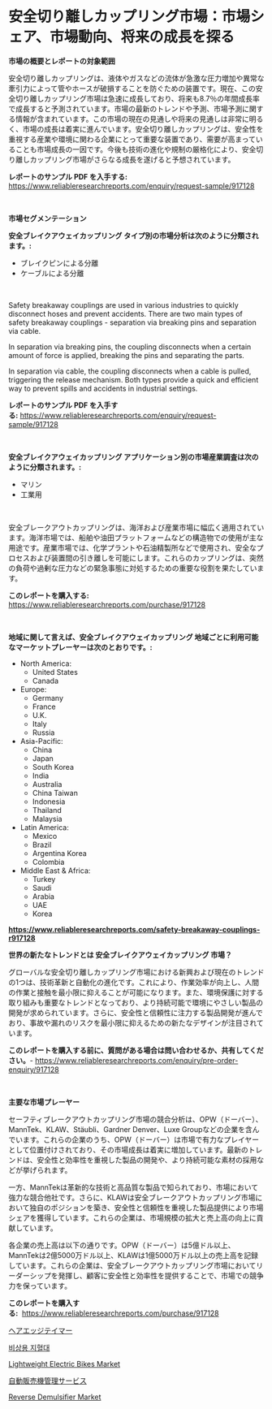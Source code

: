 <p><h1>安全切り離しカップリング市場：市場シェア、市場動向、将来の成長を探る</h1></p><p><strong>市場の概要とレポートの対象範囲</strong></p>
<p><p>安全切り離しカップリングは、液体やガスなどの流体が急激な圧力増加や異常な牽引力によって管やホースが破損することを防ぐための装置です。現在、この安全切り離しカップリング市場は急速に成長しており、将来も8.7％の年間成長率で成長すると予測されています。市場の最新のトレンドや予測、市場予測に関する情報が含まれています。この市場の現在の見通しや将来の見通しは非常に明るく、市場の成長は着実に進んでいます。安全切り離しカップリングは、安全性を重視する産業や環境に関わる企業にとって重要な装置であり、需要が高まっていることも市場成長の一因です。今後も技術の進化や規制の厳格化により、安全切り離しカップリング市場がさらなる成長を遂げると予想されています。</p></p>
<p><strong>レポートのサンプル PDF を入手する:</strong> <a href="https://www.reliableresearchreports.com/enquiry/request-sample/917128">https://www.reliableresearchreports.com/enquiry/request-sample/917128</a></p>
<p>&nbsp;</p>
<p><strong>市場セグメンテーション</strong></p>
<p><strong>安全ブレイクアウェイカップリング タイプ別の市場分析は次のように分類されます。:</strong></p>
<p><ul><li>ブレイクピンによる分離</li><li>ケーブルによる分離</li></ul></p>
<p>&nbsp;</p>
<p><p>Safety breakaway couplings are used in various industries to quickly disconnect hoses and prevent accidents. There are two main types of safety breakaway couplings - separation via breaking pins and separation via cable. </p><p>In separation via breaking pins, the coupling disconnects when a certain amount of force is applied, breaking the pins and separating the parts. </p><p>In separation via cable, the coupling disconnects when a cable is pulled, triggering the release mechanism. Both types provide a quick and efficient way to prevent spills and accidents in industrial settings.</p></p>
<p><strong>レポートのサンプル PDF を入手する:</strong>&nbsp;<a href="https://www.reliableresearchreports.com/enquiry/request-sample/917128">https://www.reliableresearchreports.com/enquiry/request-sample/917128</a></p>
<p>&nbsp;</p>
<p><strong> 安全ブレイクアウェイカップリング アプリケーション別の市場産業調査は次のように分類されます。:</strong></p>
<p><ul><li>マリン</li><li>工業用</li></ul></p>
<p>&nbsp;</p>
<p><p>安全ブレークアウトカップリングは、海洋および産業市場に幅広く適用されています。海洋市場では、船舶や油田プラットフォームなどの構造物での使用が主な用途です。産業市場では、化学プラントや石油精製所などで使用され、安全なプロセスおよび装置間の引き離しを可能にします。これらのカップリングは、突然の負荷や過剰な圧力などの緊急事態に対処するための重要な役割を果たしています。</p></p>
<p><strong>このレポートを購入する:</strong>&nbsp; <a href="https://www.reliableresearchreports.com/purchase/917128">https://www.reliableresearchreports.com/purchase/917128</a></p>
<p>&nbsp;</p>
<p><strong>地域に関して言えば、安全ブレイクアウェイカップリング 地域ごとに利用可能なマーケットプレーヤーは次のとおりです。:</strong></p>
<p><ul>
    <li>
        North America:
        <ul>
            <li>United States</li>
            <li>Canada</li>
        </ul>
    </li>
    <li>
        Europe:
        <ul>
            <li>Germany</li>
            <li>France</li>
            <li>U.K.</li>
            <li>Italy</li>
            <li>Russia</li>
        </ul>
    </li>
    <li>
        Asia-Pacific:
        <ul>
            <li>China</li>
            <li>Japan</li>
            <li>South Korea</li>
            <li>India</li>
            <li>Australia</li>
            <li>China Taiwan</li>
            <li>Indonesia</li>
            <li>Thailand</li>
            <li>Malaysia</li>
        </ul>
    </li>
    <li>
        Latin America:
        <ul>
            <li>Mexico</li>
            <li>Brazil</li>
            <li>Argentina Korea</li>
            <li>Colombia</li>
        </ul>
    </li>
    <li>
        Middle East & Africa:
        <ul>
            <li>Turkey</li>
            <li>Saudi</li>
            <li>Arabia</li>
            <li>UAE</li>
            <li>Korea</li>
        </ul>
    </li>
    </ul></p>
<p><strong><a href="https://www.reliableresearchreports.com/safety-breakaway-couplings-r917128">https://www.reliableresearchreports.com/safety-breakaway-couplings-r917128</a></strong>&nbsp;</p>
<p><strong>世界の新たなトレンドとは 安全ブレイクアウェイカップリング 市場？</strong></p>
<p><p>グローバルな安全切り離しカップリング市場における新興および現在のトレンドの1つは、技術革新と自動化の進化です。これにより、作業効率が向上し、人間の作業と接触を最小限に抑えることが可能になります。また、環境保護に対する取り組みも重要なトレンドとなっており、より持続可能で環境にやさしい製品の開発が求められています。さらに、安全性と信頼性に注力する製品開発が進んでおり、事故や漏れのリスクを最小限に抑えるための新たなデザインが注目されています。</p></p>
<p><strong>このレポートを購入する前に、質問がある場合は問い合わせるか、共有してください。</strong>- <a href="https://www.reliableresearchreports.com/enquiry/pre-order-enquiry/917128">https://www.reliableresearchreports.com/enquiry/pre-order-enquiry/917128</a></p>
<p>&nbsp;</p>
<p><strong>主要な市場プレーヤー</strong></p>
<p><p>セーフティブレークアウトカップリング市場の競合分析は、OPW（ドーバー）、MannTek、KLAW、Stäubli、Gardner Denver、Luxe Groupなどの企業を含んでいます。これらの企業のうち、OPW（ドーバー）は市場で有力なプレイヤーとして位置付けされており、その市場成長は着実に増加しています。最新のトレンドは、安全性と効率性を重視した製品の開発や、より持続可能な素材の採用などが挙げられます。</p><p>一方、MannTekは革新的な技術と高品質な製品で知られており、市場において強力な競合他社です。さらに、KLAWは安全ブレークアウトカップリング市場において独自のポジションを築き、安全性と信頼性を重視した製品提供により市場シェアを獲得しています。これらの企業は、市場規模の拡大と売上高の向上に貢献しています。</p><p>各企業の売上高は以下の通りです。OPW（ドーバー）は5億ドル以上、MannTekは2億5000万ドル以上、KLAWは1億5000万ドル以上の売上高を記録しています。これらの企業は、安全ブレークアウトカップリング市場においてリーダーシップを発揮し、顧客に安全性と効率性を提供することで、市場での競争力を保っています。</p></p>
<p><strong>このレポートを購入する:</strong>&nbsp;&nbsp;<a href="https://www.reliableresearchreports.com/purchase/917128">https://www.reliableresearchreports.com/purchase/917128</a></p>
<p><p><a href="https://medium.com/@dixiegrimes2023/%E3%83%98%E3%82%A2%E3%82%A8%E3%83%83%E3%82%B8%E3%83%86%E3%82%A4%E3%83%9E%E3%83%BC%E5%B8%82%E5%A0%B4%E3%81%AE%E8%A6%8F%E6%A8%A1%E3%81%AF-%E4%B8%96%E7%95%8C%E3%81%AE%E7%94%A3%E6%A5%AD%E3%81%AB%E3%81%8A%E3%81%91%E3%82%8B%E6%9C%80%E9%81%A9%E3%81%AA%E3%83%9E%E3%83%BC%E3%82%B1%E3%83%86%E3%82%A3%E3%83%B3%E3%82%B0%E3%83%81%E3%83%A3%E3%83%B3%E3%83%8D%E3%83%AB%E3%82%92%E6%98%8E%E3%82%89%E3%81%8B%E3%81%AB%E3%81%97%E3%81%BE%E3%81%99-899acb4d78c5">ヘアエッジテイマー</a></p><p><a href="https://medium.com/@kylevasquez266/%EB%B9%84%EC%83%81%EC%9A%A9-%ED%86%A0%EB%8B%88%EC%BC%93-%EC%8B%9C%EC%9E%A5-%EC%8B%9C%EC%9E%A5-%EC%A0%90%EC%9C%A0%EC%9C%A8-%EC%8B%9C%EC%9E%A5-%EB%8F%99%ED%96%A5-%EB%B0%8F-%EB%AF%B8%EB%9E%98-%EC%84%B1%EC%9E%A5-%ED%83%90%EC%83%89-c279d08f1d49">비상용 지혈대</a></p><p><a href="https://www.linkedin.com/pulse/lightweight-electric-bikes-market-research-report-unlocks-davye?trackingId=aVEyr6GOvACD4BSyyiz1yg%3D%3D">Lightweight Electric Bikes Market</a></p><p><a href="https://medium.com/@kaiyaahoney54645/%E8%87%AA%E5%8B%95%E8%B2%A9%E5%A3%B2%E6%A9%9F%E7%AE%A1%E7%90%86%E3%82%B5%E3%83%BC%E3%83%93%E3%82%B9%E5%B8%82%E5%A0%B4%E3%82%92%E5%88%86%E6%9E%90%E3%81%99%E3%82%8B-%E3%82%B0%E3%83%AD%E3%83%BC%E3%83%90%E3%83%AB%E7%94%A3%E6%A5%AD%E3%81%AE%E5%B1%95%E6%9C%9B%E3%81%A8%E4%BA%88%E6%B8%AC-2024%E5%B9%B4%E3%81%8B%E3%82%892031%E5%B9%B4-faff46045092">自動販売機管理サービス</a></p><p><a href="https://www.linkedin.com/pulse/reverse-demulsifier-market-size-examines-its-scope-primary-a8obe?trackingId=OAeLYdFnQDcn0NFT1ck3Ig%3D%3D">Reverse Demulsifier Market</a></p></p>